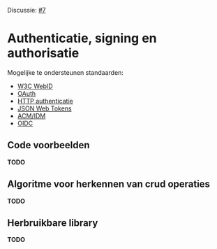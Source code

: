 Discussie: [#7](https://github.com/pietercolpaert/generieke-hypermedia-api/issues/7)

# Authenticatie, signing en authorisatie

Mogelijke te ondersteunen standaarden:

* [W3C WebID](https://www.w3.org/wiki/WebID)
* [OAuth](https://oauth.net/)
* [HTTP authenticatie](https://tools.ietf.org/html/rfc2617)
* [JSON Web Tokens](https://jwt.io/)
* [ACM/IDM](https://overheid.vlaanderen.be/gebruikersbeheer)
* [OIDC](http://openid.net/connect/)

## Code voorbeelden

__TODO__

## Algoritme voor herkennen van crud operaties

__TODO__

## Herbruikbare library

__TODO__